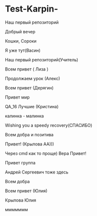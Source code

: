 # Test-Karpin-
Наш первый репозиторий

Добрый вечер 

Кошки, Сороки

Я уже тут(Васин)

Наш первый репозиторий(Учитель)

Всем привет ( Лиза )

Продолжаем урок (Алекс)

Всем привет (Дерягин)

Привет мир

QA_16 Лучшие (Кристина)

калинка - малинка

Wishing you a speedy recovery(СПАСИБО)

Всем добра и позитива

Привет! (Крылова АА)))

Через cmd как то проще)
Вера
Привет!

Привет группа

Андрей Сергеевич тоже здесь

Всем добра

Всем привет (Юлия)

Крылова Юлия

ммммммм

